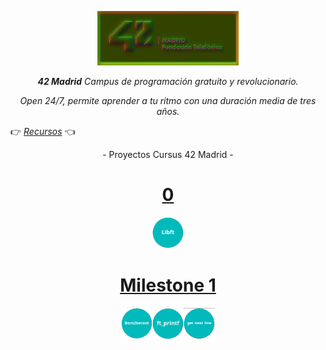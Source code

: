 <p align="center" width="100%">
    <img width="45%" src="documentation/42-Madrid.png"> 
</p>
 
<p align="center" width="100%"><i><b>42 Madrid</b> Campus de programación gratuito y revolucionario.</i></p>

<p align="center" width="100%"><i>Open 24/7, permite aprender a tu ritmo con una duración media de tres años.</i></p>

👉     [*Recursos*](documentation/)     👈

<p align="center" width="100%">- Proyectos Cursus 42 Madrid -</p>

<h1 align="center"><a href="0">0</a></h1>
<p align="center" width="100%"><img src="documentation/0/libft.png" width="50" /></p>

<h1 align="center"><a href="milestone_1">Milestone 1</a></h1>

<p align="center" width="100%"><a href="milestone_1/born2beroot"><img src="documentation/milestone_1/born2beroot.png" width="50" /><a/><a href="milestone_1/printf/"><img src="documentation/milestone_1/ft_printf.png" width="50" /></a><a href="milestone_1/get_next_line/"><img src="documentation/milestone_1/get_next_line.png" width="50" /></a></p>



